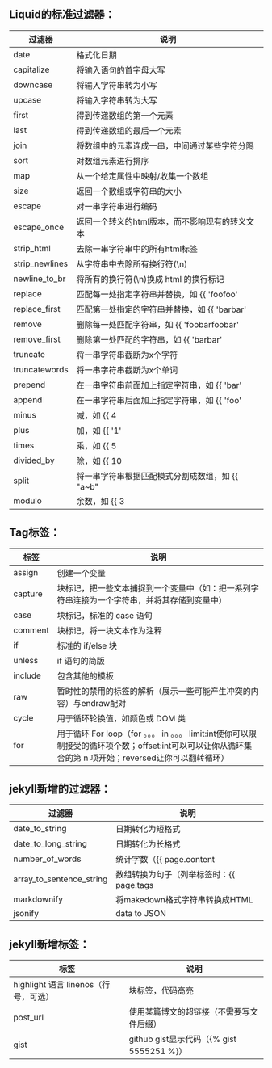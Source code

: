 ## Liquid的标准过滤器：

过滤器 | 说明
-----|-----
date | 格式化日期
capitalize | 将输入语句的首字母大写
downcase | 将输入字符串转为小写
upcase | 将输入字符串转为大写
first | 得到传递数组的第一个元素
last | 得到传递数组的最后一个元素
join | 将数组中的元素连成一串，中间通过某些字符分隔
sort | 对数组元素进行排序
map | 从一个给定属性中映射/收集一个数组
size | 返回一个数组或字符串的大小
escape | 对一串字符串进行编码
escape_once | 返回一个转义的html版本，而不影响现有的转义文本
strip_html | 去除一串字符串中的所有html标签
strip_newlines | 从字符串中去除所有换行符(\n)
newline_to_br | 将所有的换行符(\n)换成 html 的换行标记
replace | 匹配每一处指定字符串并替换，如 {{ 'foofoo' | replace:'foo','bar' }} #=> 'barbar'
replace_first | 匹配第一处指定的字符串并替换，如 {{ 'barbar' | replace_first:'bar','foo' }} #=> 'foobar'
remove | 删除每一处匹配字符串，如 {{ 'foobarfoobar' | remove:'foo' }} #=> 'barbar'
remove_first | 删除第一处匹配的字符串，如 {{ 'barbar' | remove_first:'bar' }} #=> 'bar'
truncate | 将一串字符串截断为x个字符
truncatewords | 将一串字符串截断为x个单词
prepend | 在一串字符串前面加上指定字符串，如 {{ 'bar' | prepend:'foo' }} #=> 'foobar'
append | 在一串字符串后面加上指定字符串，如 {{ 'foo' | append:'bar' }} #=> 'foobar'
minus | 减，如 {{ 4 | minus:2 }} #=> 2
plus | 加，如 {{ '1' | plus:'1' }} #=> '11', {{ 1 | plus:1 }} #=> 2
times | 乘，如 {{ 5 | times:4 }} #=> 20
divided_by | 除，如 {{ 10 | divided_by:2 }} #=> 5
split | 将一串字符串根据匹配模式分割成数组，如 {{ "a~b" | split:~ }} #=> \['a','b'\]
modulo | 余数，如 {{ 3 | modulo:2 }} #=> 1


## Tag标签：

标签 | 说明
----|-------
assign | 创建一个变量
capture | 块标记，把一些文本捕捉到一个变量中（如：把一系列字符串连接为一个字符串，并将其存储到变量中）
case | 块标记，标准的 case 语句
comment | 块标记，将一块文本作为注释
if | 标准的 if/else 块
unless | if 语句的简版
include | 包含其他的模板
raw | 暂时性的禁用的标签的解析（展示一些可能产生冲突的内容）与endraw配对
cycle | 用于循环轮换值，如颜色或 DOM 类
for | 用于循环 For loop（for 。。。 in 。。。  limit:int使你可以限制接受的循环项个数；offset:int可以可以让你从循环集合的第 n 项开始；reversed让你可以翻转循环）

## jekyll新增的过滤器：

过滤器 | 说明
-----|-----
date_to_string | 日期转化为短格式
date_to_long_string | 日期转化为长格式
number_of_words | 统计字数（{{ page.content | number_of_words }}）
array_to_sentence_string | 数组转换为句子（列举标签时：{{ page.tags | array_to_sentence_string }}）
markdownify | 将makedown格式字符串转换成HTML
jsonify | data to JSON


## jekyll新增标签：

标签 | 说明
-----|-----
highlight 语言 linenos（行号，可选）| 块标签，代码高亮 
post_url | 使用某篇博文的超链接（不需要写文件后缀）
gist | github gist显示代码（{% gist 5555251 %}）



